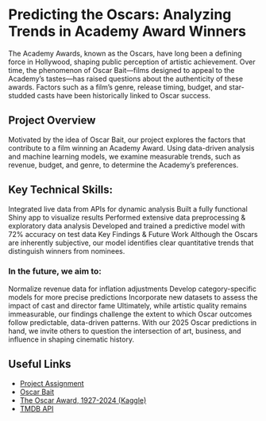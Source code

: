 # Predicting the Oscars: Analyzing Trends in Academy Award Winners
The Academy Awards, known as the Oscars, have long been a defining force in Hollywood, shaping public perception of artistic achievement. Over time, the phenomenon of Oscar Bait—films designed to appeal to the Academy’s tastes—has raised questions about the authenticity of these awards. Factors such as a film’s genre, release timing, budget, and star-studded casts have been historically linked to Oscar success.

## Project Overview
Motivated by the idea of Oscar Bait, our project explores the factors that contribute to a film winning an Academy Award. Using data-driven analysis and machine learning models, we examine measurable trends, such as revenue, budget, and genre, to determine the Academy’s preferences.

## Key Technical Skills:
Integrated live data from APIs for dynamic analysis
Built a fully functional Shiny app to visualize results
Performed extensive data preprocessing & exploratory data analysis
Developed and trained a predictive model with 72% accuracy on test data
Key Findings & Future Work
Although the Oscars are inherently subjective, our model identifies clear quantitative trends that distinguish winners from nominees. 

### In the future, we aim to:

Normalize revenue data for inflation adjustments
Develop category-specific models for more precise predictions
Incorporate new datasets to assess the impact of cast and director fame
Ultimately, while artistic quality remains immeasurable, our findings challenge the extent to which Oscar outcomes follow predictable, data-driven patterns. With our 2025 Oscar predictions in hand, we invite others to question the intersection of art, business, and influence in shaping cinematic history.



## Useful Links
- [Project Assignment](https://m154-comp-stats.netlify.app/project)
- [Oscar Bait](https://en.wikipedia.org/wiki/Oscar_bait)
- [The Oscar Award, 1927-2024 (Kaggle)](https://www.kaggle.com/datasets/unanimad/the-oscar-award)
- [TMDB API](https://developer.themoviedb.org/reference/intro/getting-started)


